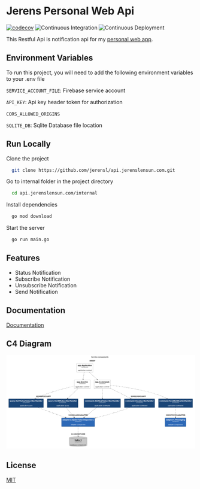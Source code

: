 # Jerens Personal Web Api

[![codecov](https://codecov.io/gh/jerensl/api.jerenslensun.com/branch/main/graph/badge.svg?token=RIDDKEIQW8)](https://codecov.io/gh/jerensl/api.jerenslensun.com) ![Continuous Integration](https://github.com/jerensl/api.jerenslensun.com/actions/workflows/ci.yml/badge.svg) ![Continuous Deployment](https://github.com/jerensl/api.jerenslensun.com/actions/workflows/cd.yml/badge.svg)

This Restful Api is notification api for my [personal web app](https://www.jerenslensun.com/).

## Environment Variables

To run this project, you will need to add the following environment variables to your .env file

`SERVICE_ACCOUNT_FILE`: Firebase service account

`API_KEY`: Api key header token for authorization

`CORS_ALLOWED_ORIGINS`

`SQLITE_DB`: Sqlite Database file location

## Run Locally

Clone the project

```bash
  git clone https://github.com/jerensl/api.jerenslensun.com.git
```

Go to internal folder in the project directory

```bash
  cd api.jerenslensun.com/internal
```

Install dependencies

```bash
  go mod download
```

Start the server

```bash
  go run main.go
```


## Features

- Status Notification
- Subscribe Notification
- Unsubscribe Notification
- Send Notification

## Documentation

[Documentation](https://api.jerenslensun.com/docs)

## C4 Diagram

![C4 Diagram](/tools/c4/out/view-notification.png)

## License

[MIT](https://github.com/jerensl/api.jerenslensun.com/blob/main/LICENSE)

